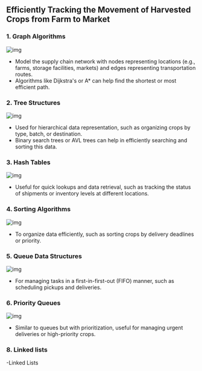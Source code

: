 ## Efficiently Tracking the Movement of Harvested Crops from Farm to Market

### 1. Graph Algorithms
![img](https://oliviagallucci.com/wp-content/uploads/2024/01/dfs.gif)
- Model the supply chain network with nodes representing locations (e.g., farms, storage facilities, markets) and edges representing transportation routes.
- Algorithms like Dijkstra's or A* can help find the shortest or most efficient path.

### 2. Tree Structures
![img](https://i.giphy.com/media/cPg6XJTNxDlhQz8zen/giphy.gif)
- Used for hierarchical data representation, such as organizing crops by type, batch, or destination.
- Binary search trees or AVL trees can help in efficiently searching and sorting this data.

### 3. Hash Tables
![img](https://github.com/user-attachments/assets/4d137e14-b19e-4d55-858d-753f2e028d0c)

- Useful for quick lookups and data retrieval, such as tracking the status of shipments or inventory levels at different locations.

### 4. Sorting Algorithms
![img](https://miro.medium.com/v2/resize:fit:1400/1*5WXRN62ddiM_Gcf4GDdCZg.gif)
- To organize data efficiently, such as sorting crops by delivery deadlines or priority.

### 5. Queue Data Structures
![img](https://www.sitesbay.com/data-structure/images/queue-insert-item.gif)
- For managing tasks in a first-in-first-out (FIFO) manner, such as scheduling pickups and deliveries.

### 6. Priority Queues
![img](https://i0.wp.com/learnersbucket.com/wp-content/uploads/2019/09/ezgif.com-optimize-2.gif?fit=600%2C338&ssl=1)
- Similar to queues but with prioritization, useful for managing urgent deliveries or high-priority crops.
### 8. Linked lists
-Linked Lists

